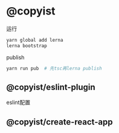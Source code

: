 # @copyist

运行
```bash
yarn global add lerna
lerna bootstrap
```

publish
```bash
yarn run pub  # 先tsc再lerna publish
```
## @copyist/eslint-plugin
eslint配置

## @copyist/create-react-app

